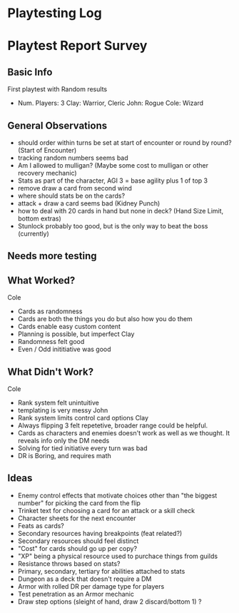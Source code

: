 # Playtesting Log

# Playtest Report Survey

## Basic Info

First playtest with Random results

- Num. Players: 3
Clay: Warrior, Cleric
John: Rogue
Cole: Wizard

## General Observations

- should order within turns be set at start of encounter or round by round? (Start of Encounter)
- tracking random numbers seems bad
- Am I allowed to mulligan? (Maybe some cost to mulligan or other recovery mechanic)
- Stats as part of the character, AGI 3 = base agility plus 1 of top 3
- remove draw a card from second wind
- where should stats be on the cards?
- attack + draw a card seems bad (Kidney Punch)
- how to deal with 20 cards in hand but none in deck? (Hand Size Limit, bottom extras)
- Stunlock probably too good, but is the only way to beat the boss (currently)

## Needs more testing


## What Worked?

Cole
- Cards as randomness
- Cards are both the things you do but also how you do them
- Cards enable easy custom content
- Planning is possible, but imperfect
Clay
- Randomness felt good
- Even / Odd inititiative was good

## What Didn't Work?

Cole
- Rank system felt unintuitive
- templating is very messy
John
- Rank system limits control card options
Clay
- Always flipping 3 felt repetetive, broader range could be helpful.
- Cards as characters and enemies doesn't work as well as we thought. It reveals info only the DM needs
- Solving for tied initiative every turn was bad
- DR is Boring, and requires math

## Ideas

- Enemy control effects that motivate choices other than "the biggest number" for picking the card from the flip
- Trinket text for choosing a card for an attack or a skill check
- Character sheets for the next encounter
- Feats as cards?
- Secondary resources having breakpoints (feat related?)
- Secondary resources should feel distinct
- "Cost" for cards should go up per copy?
- "XP" being a physical resource used to purchace things from guilds
- Resistance throws based on stats?
- Primary, secondary, tertiary for abilities attached to stats
- Dungeon as a deck that doesn't require a DM
- Armor with rolled DR per damage type for players
- Test penetration as an Armor mechanic
- Draw step options (sleight of hand, draw 2 discard/bottom 1) ?